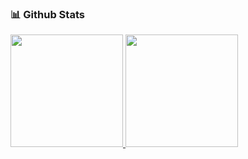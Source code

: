 <!-- ### Hi there 👋


**rifkymaulana/rifkymaulana** is a ✨ _special_ ✨ repository because its `README.md` (this file) appears on your GitHub profile.

Here are some ideas to get you started:

- 🔭 I’m currently working on PT Mitra Integrasi Informatika
- 🌱 I’m currently learning C#
- 👯 I’m looking to collaborate on ...
- 🤔 I’m looking for help with ...
- 💬 Ask me about ...
- 📫 How to reach me: ...
- 😄 Pronouns: ...
- ⚡ Fun fact: ...
-->

### 📊 Github Stats

<p align="left">
<a href="https://github.com/rifkymaulana">
  <img height="180em" src="https://github-readme-stats-eight-theta.vercel.app/api?username=rifkymaulana&show_icons=true&theme=algolia&include_all_commits=true&count_private=true"/>
  <img height="180em" src="https://github-readme-stats-eight-theta.vercel.app/api/top-langs/?username=rifkymaulana&layout=compact&langs_count=8&theme=algolia"/>
</a>
</p>
